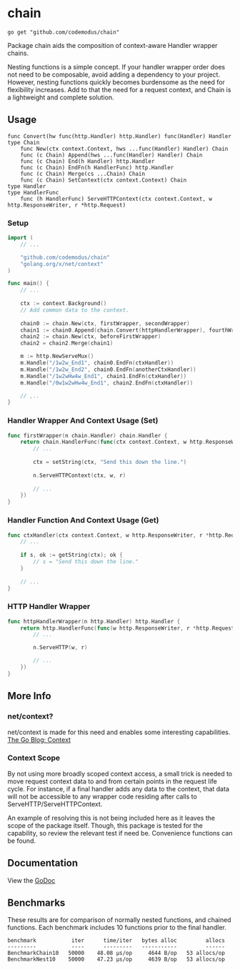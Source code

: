 # chain

    go get "github.com/codemodus/chain"

Package chain aids the composition of context-aware Handler wrapper chains.

Nesting functions is a simple concept.  If your handler wrapper order does not 
need to be composable, avoid adding a dependency to your project.  However, 
nesting functions quickly becomes burdensome as the need for flexibility 
increases.  Add to that the need for a request context, and Chain is a 
lightweight and complete solution.

## Usage

```
func Convert(hw func(http.Handler) http.Handler) func(Handler) Handler
type Chain
    func New(ctx context.Context, hws ...func(Handler) Handler) Chain
    func (c Chain) Append(hws ...func(Handler) Handler) Chain
    func (c Chain) End(h Handler) http.Handler
    func (c Chain) EndFn(h HandlerFunc) http.Handler
    func (c Chain) Merge(cs ...Chain) Chain
    func (c Chain) SetContext(ctx context.Context) Chain
type Handler
type HandlerFunc
    func (h HandlerFunc) ServeHTTPContext(ctx context.Context, w http.ResponseWriter, r *http.Request)
```

### Setup

```go
import (
    // ...

    "github.com/codemodus/chain"
    "golang.org/x/net/context"
)

func main() {
    // ...
    
    ctx := context.Background()
    // Add common data to the context.
    
    chain0 := chain.New(ctx, firstWrapper, secondWrapper)
    chain1 := chain0.Append(chain.Convert(httpHandlerWrapper), fourthWrapper)
    chain2 := chain.New(ctx, beforeFirstWrapper)
    chain2 = chain2.Merge(chain1)

    m := http.NewServeMux()
    m.Handle("/1w2w_End1", chain0.EndFn(ctxHandler))
    m.Handle("/1w2w_End2", chain0.EndFn(anotherCtxHandler))
    m.Handle("/1w2wHw4w_End1", chain1.EndFn(ctxHandler))
    m.Handle("/0w1w2wHw4w_End1", chain2.EndFn(ctxHandler))

    // ,..
}
```

### Handler Wrapper And Context Usage (Set)

```go
func firstWrapper(n chain.Handler) chain.Handler {
    return chain.HandlerFunc(func(ctx context.Context, w http.ResponseWriter, r *http.Request) {
        // ...
        
        ctx = setString(ctx, "Send this down the line.")
    	
        n.ServeHTTPContext(ctx, w, r)
    	
        // ...
    })
}
```

### Handler Function And Context Usage (Get)

```go
func ctxHandler(ctx context.Context, w http.ResponseWriter, r *http.Request) {
    // ...
    
    if s, ok := getString(ctx); ok {
        // s = "Send this down the line."
    }
    
    // ...
}
```

### HTTP Handler Wrapper

```go
func httpHandlerWrapper(n http.Handler) http.Handler {
    return http.HandlerFunc(func(w http.ResponseWriter, r *http.Request) {
        // ...

        n.ServeHTTP(w, r)

        // ...
    })
}
```

## More Info 

### net/context?

net/context is made for this need and enables some interesting capabilities.
[The Go Blog: Context](https://blog.golang.org/context)

### Context Scope

By not using more broadly scoped context access, a small trick is needed to move 
request context data to and from certain points in the request life cycle.  For 
instance, if a final handler adds any data to the context, that data will not be 
accessible to any wrapper code residing after calls to 
ServeHTTP/ServeHTTPContext.

An example of resolving this is not being included here as it leaves the scope 
of the package itself. Though, this package is tested for the capability, so 
review the relevant test if need be.  Convenience functions can be found.

## Documentation

View the [GoDoc](http://godoc.org/github.com/codemodus/chain)

## Benchmarks

These results are for comparison of normally nested functions, and chained 
functions.  Each benchmark includes 10 functions prior to the final handler.

    benchmark           iter      time/iter   bytes alloc         allocs
    ---------           ----      ---------   -----------         ------
    BenchmarkChain10   50000    48.08 μs/op     4644 B/op   53 allocs/op
    BenchmarkNest10    50000    47.23 μs/op     4639 B/op   53 allocs/op
